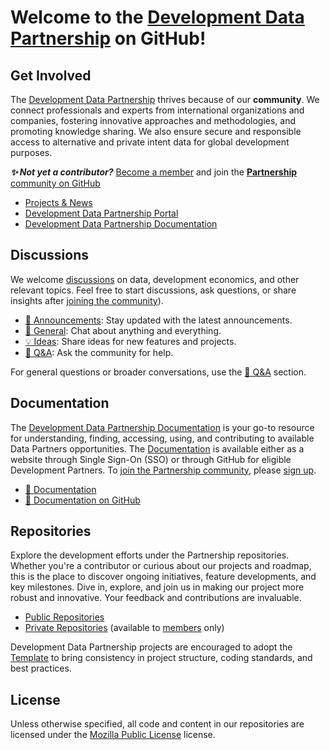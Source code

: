 # Welcome to the [Development Data Partnership](https://datapartnership.org) on GitHub!

## Get Involved

The [Development Data Partnership](https://datapartnership.org) thrives because of our **community**. We connect professionals and experts from international organizations and companies, fostering innovative approaches and methodologies, and promoting knowledge sharing. We also ensure secure and responsible access to alternative and private intent data for global development purposes.

***✨ Not yet a contributor?*** [Become a member](https://datapartnership.org/join) and join the [**Partnership** community on GitHub](https://github.com/datapartnership)

- [Projects & News](https://datapartnership.org/updates)
- [Development Data Partnership Portal](https://portal.datapartnership.org)
- [Development Data Partnership Documentation](https://docs.datapartnership.org)

## Discussions

We welcome [discussions](https://github.com/orgs/datapartnership/discussions) on data, development economics, and other relevant topics. Feel free to start discussions, ask questions, or share insights after [joining the community](https://datapartnership.org/join)).

- [📣 Announcements](https://github.com/orgs/datapartnership/discussions/categories/announcements): Stay updated with the latest announcements.
- [💬 General](https://github.com/orgs/datapartnership/discussions/categories/general): Chat about anything and everything.
- [💡 Ideas](https://github.com/orgs/datapartnership/discussions/categories/ideas): Share ideas for new features and projects.
- [🙏 Q&A](https://github.com/orgs/datapartnership/discussions/categories/q-a): Ask the community for help.

For general questions or broader conversations, use the [🙏 Q&A](https://github.com/orgs/datapartnership/discussions/categories/q-a) section.

## Documentation

The [Development Data Partnership Documentation](https://docs.datapartnership.org) is your go-to resource for understanding, finding, accessing, using, and contributing to available Data Partners opportunities. The [Documentation](https://docs.datapartnership.org) is available either as a website through Single Sign-On (SSO) or through GitHub for eligible Development Partners. To [join the Partnership community]([https://github.com/datapartnership](https://datapartnership.org/join)), please [sign up](https://datapartnership.org/join).

- [📕 Documentation](https://docs.datapartnership.org) 
- [📗 Documentation on GitHub](https://github.com/orgs/datapartnership/repositories?type=private&q=topic%3Adocs)

## Repositories

Explore the development efforts under the Partnership repositories. Whether you're a contributor or curious about our projects and roadmap, this is the place to discover ongoing initiatives, feature developments, and key milestones. Dive in, explore, and join us in making our project more robust and innovative. Your feedback and contributions are invaluable.

- [Public Repositories](https://github.com/search?q=topic%3Adatapartnership+&type=repositories)
- [Private Repositories](https://github.com/orgs/datapartnership/repositories?type=private) (available to [members](https://datapartnership.org/join) only)

Development Data Partnership projects are encouraged to adopt the [Template](https://worldbank.github.io/template) to bring consistency in project structure, coding standards, and best practices.

## License

Unless otherwise specified, all code and content in our repositories are licensed under the [Mozilla Public License](https://www.mozilla.org/en-US/MPL) license.
